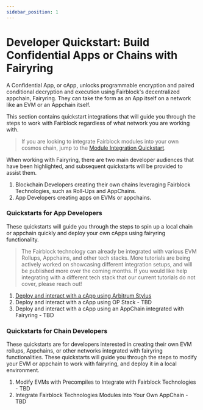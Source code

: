 ```yaml
---
sidebar_position: 1
---
```


# Developer Quickstart: Build Confidential Apps or Chains with Fairyring

A Confidential App, or cApp, unlocks programmable encryption and paired conditional decryption and execution using Fairblock's decentralized appchain, Fairyring. They can take the form as an App itself on a network like an EVM or an Appchain itself.

This section contains quickstart integrations that will guide you through the steps to work with Fairblock regardless of what network you are working with.

> If you are looking to integrate Fairblock modules into your own cosmos chain, jump to the [Module Integration Quickstart](./module_integration_quickstart). 

When working with Fairyring, there are two main developer audiences that have been highlighted, and subsequent quickstarts will be provided to assist them.

1. Blockchain Developers creating their own chains leveraging Fairblock Technologies, such as Roll-Ups and AppChains.
2. App Developers creating apps on EVMs or appchains. 

### Quickstarts for App Developers 

These quickstarts will guide you through the steps to spin up a local chain or appchain quickly and deploy your own cApps using fairyring functionality. 

> The Fairblock technology can already be integrated with various EVM Rollups, Appchains, and other tech stacks. More tutorials are being actively worked on showcasing different integration setups, and will be published more over the coming months. If you would like help integrating with a different tech stack that our current tutorials do not cover, please reach out!

<!-- Links will be to their respective pages in the docs -->

1. [Deploy and interact with a cApp using Arbitrum Stylus](https://github.com/Fairblock/ArbitrumContracts)
2. Deploy and interact with a cApp using OP Stack - TBD
3. Deploy and interact with a cApp using an AppChain integrated with Fairyring - TBD

### Quickstarts for Chain Developers 

<!-- Links will be to their respective pages in the docs -->
These quickstarts are for developers interested in creating their own EVM rollups, Appchains, or other networks integrated with fairyring functionalities. These quickstarts will guide you through the steps to modify your EVM or appchain to work with fairyring, and deploy it in a local environment.

1. Modify EVMs with Precompiles to Integrate with Fairblock Technologies - TBD
2. Integrate Fairblock Technologies Modules into Your Own AppChain - TBD